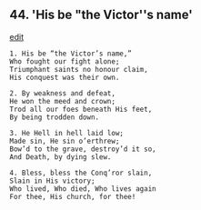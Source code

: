 
## 44.  'His be "the Victor''s name'
[edit](https://docs.google.com/document/d/1AUZG3hwUeubguK3J-fNB2BuNe59xxvhn/edit?mode=html)



    1. His be “the Victor’s name,”
    Who fought our fight alone; 
    Triumphant saints no honour claim, 
    His conquest was their own.

    2. By weakness and defeat,
    He won the meed and crown;
    Trod all our foes beneath His feet,
    By being trodden down.

    3. He Hell in hell laid low;
    Made sin, He sin o’erthrew;
    Bow’d to the grave, destroy’d it so, 
    And Death, by dying slew.

    4. Bless, bless the Conq’ror slain,
    Slain in His victory;
    Who lived, Who died, Who lives again 
    For thee, His church, for thee!
